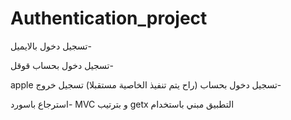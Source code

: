 # Authentication_project

تسجيل دخول بالايميل-

تسجيل دخول بحساب قوقل- 

apple تسجيل دخول بحساب
(راح يتم تنفيذ الخاصية مستقبلا)
تسجيل خروج-

استرجاع باسورد-
MVC و بترتيب  getx  التطبيق مبني باستخدام 
